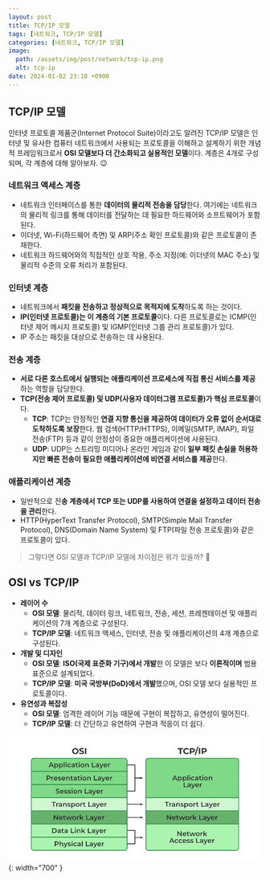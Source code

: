 ```yaml
---
layout: post
title: TCP/IP 모델
tags: [네트워크, TCP/IP 모델]
categories: [네트워크, TCP/IP 모델]
image:
  path: /assets/img/post/network/tcp-ip.png
  alt: tcp-ip
date: 2024-01-02 23:18 +0900
---
```


## TCP/IP 모델

인터넷 프로토콜 제품군(Internet Protocol Suite)이라고도 알려진 TCP/IP 모델은 인터넷 및 유사한 컴퓨터 네트워크에서 사용되는 프로토콜을 이해하고 설계하기 위한 개념적 프레임워크로서 **OSI 모델보다 더 간소화되고 실용적인 모델**이다. 계층은 4개로 구성되며, 각 계층에 대해 알아보자. 😉

### 네트워크 액세스 계층

- 네트워크 인터페이스를 통한 **데이터의 물리적 전송을 담당**한다. 여기에는 네트워크의 물리적 링크를 통해 데이터를 전달하는 데 필요한 하드웨어와 소프트웨어가 포함된다.
- 이더넷, Wi-Fi(하드웨어 측면) 및 ARP(주소 확인 프로토콜)와 같은 프로토콜이 존재한다.
- 네트워크 하드웨어와의 직접적인 상호 작용, 주소 지정(예: 이더넷의 MAC 주소) 및 물리적 수준의 오류 처리가 포함된다.

### 인터넷 계층

- 네트워크에서 **패킷을 전송하고 정상적으로 목적지에 도착**하도록 하는 것이다.
- **IP(인터넷 프로토콜)는 이 계층의 기본 프로토콜**이다. 다른 프로토콜로는 ICMP(인터넷 제어 메시지 프로토콜) 및 IGMP(인터넷 그룹 관리 프로토콜)가 있다.
- IP 주소는 패킷을 대상으로 전송하는 데 사용된다.

### 전송 계층

- **서로 다른 호스트에서 실행되는 애플리케이션 프로세스에 직접 통신 서비스를 제공**하는 역할을 담당한다.
- **TCP(전송 제어 프로토콜) 및 UDP(사용자 데이터그램 프로토콜)가 핵심 프로토콜**이다.
  - **TCP**: TCP는 안정적인 **연결 지향 통신을 제공하여 데이터가 오류 없이 순서대로 도착하도록 보장**한다. 웹 검색(HTTP/HTTPS), 이메일(SMTP, IMAP), 파일 전송(FTP) 등과 같이 안정성이 중요한 애플리케이션에 사용된다.
  - **UDP**: UDP는 스트리밍 미디어나 온라인 게임과 같이 **일부 패킷 손실을 허용하지만 빠른 전송이 필요한 애플리케이션에 비연결 서비스를 제공**한다.

### 애플리케이션 계층

- 일반적으로 전**송 계층에서 TCP 또는 UDP를 사용하여 연결을 설정하고 데이터 전송을 관리**한다.
- HTTP(HyperText Transfer Protocol), SMTP(Simple Mail Transfer Protocol), DNS(Domain Name System) 및 FTP(파일 전송 프로토콜)와 같은 프로토콜이 있다.

> 그렇다면 OSI 모델과 TCP/IP 모델에 차이점은 뭐가 있을까? 🧐

## OSI vs TCP/IP

- **레이어 수**
  - **OSI 모델**: 물리적, 데이터 링크, 네트워크, 전송, 세션, 프레젠테이션 및 애플리케이션의 7개 계층으로 구성된다.
  - **TCP/IP 모델**: 네트워크 액세스, 인터넷, 전송 및 애플리케이션의 4개 계층으로 구성된다.
- **개발 및 디자인**
  - **OSI 모델**: **ISO(국제 표준화 기구)에서 개발**한 이 모델은 보다 **이론적이며** 범용 표준으로 설계되었다.
  - **TCP/IP 모델**: **미국 국방부(DoD)에서 개발**했으며, OSI 모델 보다 실용적인 프로토콜이다.
- **유연성과 복잡성**
  - **OSI 모델**: 엄격한 레이어 기능 때문에 구현이 복잡하고, 유연성이 떨어진다.
  - **TCP/IP 모델**: 더 간단하고 유연하여 구현과 적응이 더 쉽다.

![osi-vs-tcp-ip](/assets/img/post/network/osi-vs-tcp-ip.webp){: width="700" }
